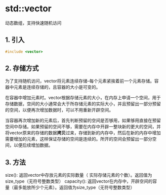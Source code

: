 # std::vector

动态数组，支持快速随机访问

## 1. 引入

```C++
#include <vector>
```

## 2. 存储方式

为了支持随机访问，vector将元素连续存储–每个元素紧挨着前一个元素存储。容器中元素是连续存储的，且容器的大小是可变的。

在容器中增加元素时。vector根据存储元素的大小，在内存上申请一个空间，用于存储数据，空间的大小通常会大于所存储元素的实际大小，并且预留出一部分预留的空间，以便再次增加数据时，可以不用重新开辟空间。

当容器再次增加新的元素后，首先判断预留的空间是否够用，如果够用直接在预留空间中存储。如果预留的空间不够，需要在内存中开辟一整块新的更大的空间，并将vector原来的存储的数据**拷贝**过来，存储到新的内存中，然后在新的内存中增加需要增加的元素，这样保证存储的空间是连续的。所开的空间会预留出一部分空间，以便后续增加数据。

## 3. 方法

size(): 返回vector中存放元素的实际数量（ 实际存储元素的个数）。返回值为size_type（无符号整数类型）
capacity(): 返回vector在内存中，开辟空间的容量（最多能放所少个元素）。返回值为size_type（无符号整数类型）
